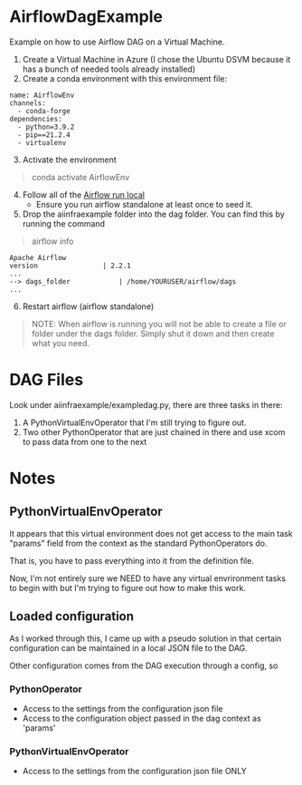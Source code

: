 # AirflowDagExample

Example on how to use Airflow DAG on a Virtual Machine. 

1. Create a Virtual Machine in Azure (I chose the Ubuntu DSVM because it has a bunch of needed tools already installed)
2. Create a conda environment with this environment file:
```
name: AirflowEnv
channels:
  - conda-forge
dependencies:
  - python=3.9.2
  - pip==21.2.4
  - virtualenv
```
3. Activate the environment
> conda activate AirflowEnv
4. Follow all of the [Airflow run local](https://airflow.apache.org/docs/apache-airflow/stable/start/local.html)
    - Ensure you run airflow standalone at least once to seed it. 
5. Drop the aiinfraexample folder into the dag folder. You can find this by running the command
> airflow info
```
Apache Airflow
version                | 2.2.1                                              
...
--> dags_folder            | /home/YOURUSER/airflow/dags                          
...
```
6. Restart airflow (airflow standalone)

> NOTE: When airflow is running you will not be able to create a file or folder under the dags folder. Simply shut it down and then create what you need. 

# DAG Files
Look under aiinfraexample/exampledag.py, there are three tasks in there:

1. A PythonVirtualEnvOperator that I'm still trying to figure out. 
2. Two other PythonOperator that are just chained in there and use xcom to pass data from one to the next

# Notes

## PythonVirtualEnvOperator
It appears that this virtual environment does not get access to the main task "params" field from the context as the standard PythonOperators do. 

That is, you have to pass everything into it from the definition file. 

Now, I'm not entirely sure we NEED to have any virtual envrironment tasks to begin with but I'm trying to figure out how to make this work. 

## Loaded configuration
As I worked through this, I came up with a pseudo solution in that certain configuration can be maintained in a local JSON file to the DAG.

Other configuration comes from the DAG execution through a config, so

### PythonOperator
- Access to the settings from the configuration json file
- Access to the configuration object passed in the dag context as 'params'

### PythonVirtualEnvOperator
- Access to the settings from the configuration json file ONLY

